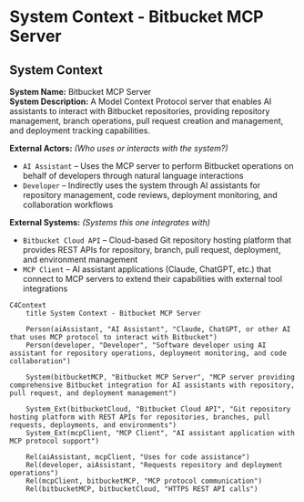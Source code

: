 # System Context - Bitbucket MCP Server

## System Context
**System Name:** Bitbucket MCP Server  
**System Description:** A Model Context Protocol server that enables AI assistants to interact with Bitbucket repositories, providing repository management, branch operations, pull request creation and management, and deployment tracking capabilities.

**External Actors:** _(Who uses or interacts with the system?)_  
- `AI Assistant` – Uses the MCP server to perform Bitbucket operations on behalf of developers through natural language interactions  
- `Developer` – Indirectly uses the system through AI assistants for repository management, code reviews, deployment monitoring, and collaboration workflows  

**External Systems:** _(Systems this one integrates with)_  
- `Bitbucket Cloud API` – Cloud-based Git repository hosting platform that provides REST APIs for repository, branch, pull request, deployment, and environment management  
- `MCP Client` – AI assistant applications (Claude, ChatGPT, etc.) that connect to MCP servers to extend their capabilities with external tool integrations  

```mermaid
C4Context
    title System Context - Bitbucket MCP Server

    Person(aiAssistant, "AI Assistant", "Claude, ChatGPT, or other AI that uses MCP protocol to interact with Bitbucket")
    Person(developer, "Developer", "Software developer using AI assistant for repository operations, deployment monitoring, and code collaboration")
    
    System(bitbucketMCP, "Bitbucket MCP Server", "MCP server providing comprehensive Bitbucket integration for AI assistants with repository, pull request, and deployment management")
    
    System_Ext(bitbucketCloud, "Bitbucket Cloud API", "Git repository hosting platform with REST APIs for repositories, branches, pull requests, deployments, and environments")
    System_Ext(mcpClient, "MCP Client", "AI assistant application with MCP protocol support")
    
    Rel(aiAssistant, mcpClient, "Uses for code assistance")
    Rel(developer, aiAssistant, "Requests repository and deployment operations")
    Rel(mcpClient, bitbucketMCP, "MCP protocol communication")
    Rel(bitbucketMCP, bitbucketCloud, "HTTPS REST API calls")
